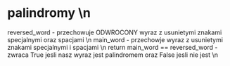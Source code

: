# palindromy \n
reversed_word - przechowuje ODWROCONY wyraz z usunietymi znakami specjalnymi oraz spacjami \n
main_word - przechowje wyraz z usunietymi znakami specjalnymi i spacjami \n
return main_word == reversed_word - zwraca True jesli nasz wyraz jest palindromem oraz False jesli nie jest \n
